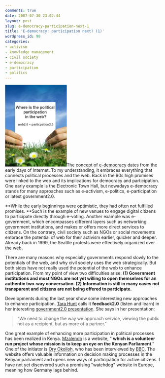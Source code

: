 ```yaml
---
comments: true
date: 2007-07-30 23:02:44
layout: post
slug: e-democracy-participation-next-1
title: 'E-democracy: participation next? (1)'
wordpress_id: 98
categories:
- activism
- knowledge management
- civil society
- e-democracy
- participation
- politics
---
```


[![Participation](/images/participation1.jpg)]()The concept of [e-democracy](http://en.wikipedia.org/wiki/E-democracy) dates from the early days of Internet. To my understanding, it embraces everything that connects political processes and the web. Back in the 90s high promises were linked to the web and its implications for democracy and participation. One early example is the Electronic Town Hall, but nowadays e-democracy stands for many approaches such as e-activism, e-politics, e-participation or latest government2.0.

**While the early beginnings were optimistic, they had often not fulfilled promises. **Such is the example of new venues to engage digital citizens to participate directly through e-voting. Another example was e-government, which encompasses different layers such as networking government institutions, and makes or offers more direct services to citizens. On the contrary, civil society such as NGOs or social movements embrace the potential of web for their activism earlier, quicker and deeper. Already back in 1999, the Seattle protests were effectively organized over the web.

There are many reasons why especially governments respond slowly to the potentials of the web, and why civil society uses the web strategically. But both sides have not really used the potential of the web to enhance participation. From my point of view two difficulties arise: **(1) Government institutions and most NGOs are not yet willing to open themselves for an authentic two-way conversation. (2) Information is still in many cases not transparent and citizens are not being offered to participate.**

Developments during the last year show some interesting new approaches to enhance participation. [Tara Hunt](http://horsepigcow.com/) calls it **feedback2.0** (listen and learn) in her interesting [government2.0 presentation](http://www.slideshare.net/missrogue/government-20-architecting-for-collaboration). She says in her presentation:


> "We need to change the way we approach service, viewing the public not as a recipient, but as more of a partner."


One great example of enhancing more participation in political processes has been realized in Kenya. [Mzalendo](http://www.mzalendo.com/) is a website, " **which is a volunteer run project whose mission is to keep an eye on the Kenyan Parliament**.” One of the initiator is [Ory Okolloh](http://www.kenyanpundit.com/), who has been interviewed by [BBC](http://news.bbc.co.uk/2/hi/africa/6412143.stm). The website offers valuable information on decision making processes in the Kenyan parliament and opens new ways of participation for active citizens. I have not yet discovered such a promising "watchdog" website in Europe, meaning how Germany lags behind.
